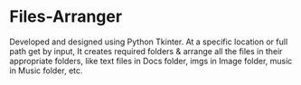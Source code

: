 # Files-Arranger
Developed and designed using Python Tkinter.
At a specific location or full path get by input, It creates required folders & arrange all the files in their appropriate folders, like text files in Docs folder, imgs in Image folder, music in Music folder, etc.
